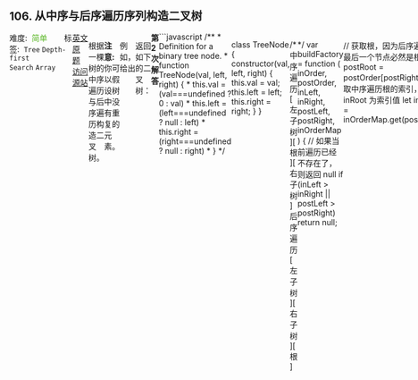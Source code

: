 <div style="font-size: 20px; margin-bottom: 15px; font-weight: bold;">106. 从中序与后序遍历序列构造二叉树</div>
<div style="display: flex; font-size: 14px; justify-content: space-between;"><div><span style="margin-right: 30px;">难度:&nbsp;&nbsp;<label style="color: rgb(90, 183, 38);">简单</label></span><span style="margin-right: 30px;">标签:&nbsp;&nbsp;<code>Tree</code>&nbsp;<code>Depth-first Search</code>&nbsp;<code>Array</code></span></div><div><span style="margin-right: 15px;"><a href="https://leetcode.com/problems/construct-binary-tree-from-inorder-and-postorder-traversal/">英文原题</a></span><span><a href="https://leetcode-cn.com/problems/construct-binary-tree-from-inorder-and-postorder-traversal/">访问源站</a></span></div>
<hr style="height: 1px; margin: 1em 0px;" />
<p>根据一棵树的中序遍历与后序遍历构造二叉树。</p>

<p><strong>注意:</strong><br>
你可以假设树中没有重复的元素。</p>

<p>例如，给出</p>

<pre>中序遍历 inorder =&nbsp;[9,3,15,20,7]
后序遍历 postorder = [9,15,7,20,3]</pre>

<p>返回如下的二叉树：</p>

<pre>    3
   / \
  9  20
    /  \
   15   7
</pre>

<hr style="height: 1px; margin: 1em 0px;" />
<strong>第2次解答</strong>
```javascript
/**
 * Definition for a binary tree node.
 * function TreeNode(val, left, right) {
 *     this.val = (val===undefined ? 0 : val)
 *     this.left = (left===undefined ? null : left)
 *     this.right = (right===undefined ? null : right)
 * }
 */

class TreeNode {
  constructor(val, left, right) {
    this.val = val;
    this.left = left;
    this.right = right;
  }
}

/*
    中序遍历 [ 左子树 ][ 根 ][ 右子树 ]
    后序遍历 [ 左子树 ][ 右子树 ][ 根 ]

    从上述可得：new Tree(根，递归(左子树)，递归（右子树）)

    递归子树
        中序遍历：[inLeft, ..., inRoot - 1][inRoot][inRoot + 1, ..., inRight]
        后序遍历：[postLeft, ..., inRoot - inLeft - 1 + postLeft][inRoot - inLeft + postLeft, ..., postRight - 1][postRoot]
*/
var buildFactory = function (
  inOrder,
  postOrder,
  inLeft,
  inRight,
  postLeft,
  postRight,
  inOrderMap
) {
  // 如果当前遍历已经不存在了，则返回 null
  if (inLeft > inRight || postLeft > postRight) return null;

  // 获取根，因为后序遍历的最后一个节点必然是根
  let postRoot = postOrder[postRight];
  // 获取中序遍历根的索引，此处 inRoot 为索引值
  let inRoot = inOrderMap.get(postRoot);

  return new TreeNode(
    postRoot,
    buildFactory(
      inOrder,
      postOrder,
      inLeft,
      inRoot - 1,
      postLeft,
      inRoot - inLeft + postLeft - 1,
      inOrderMap
    ),
    buildFactory(
      inOrder,
      postOrder,
      inRoot + 1,
      inRight,
      inRoot - inLeft + postLeft,
      postRight - 1,
      inOrderMap
    )
  );
};

/**
 * @param {number[]} inorder
 * @param {number[]} postorder
 * @return {TreeNode}
 */
var buildTree = function (inorder, postorder) {
  // 因为递归遍历每次都要去中序遍历里找根，因此定义一个 HashMap 存放中序遍历的每一个信息[中序遍历的根: 索引]
  let hashMap = new Map();

  for (let i = 0; i < inorder.length; i++) {
    hashMap.set(inorder[i], i);
  }
  return buildFactory(
    inorder,
    postorder,
    0,
    inorder.length - 1,
    0,
    postorder.length - 1,
    hashMap
  );
};
```
<hr style="height: 1px; margin: 1em 0px;" />
<strong>第1次解答</strong>
```javascript
/**
 * Definition for a binary tree node.
 * function TreeNode(val) {
 *     this.val = val;
 *     this.left = this.right = null;
 * }
 */

class TreeNode {
  constructor(val, left, right) {
    (this.val = val), (this.left = left || null), (this.right = right || null);
  }
}

/**
 *
 * @param {number[]} inOrder 中序遍历序列
 * @param {number[]} postOrder 后序遍历数列
 * @param {number} inLeft 中序遍历起始位置
 * @param {number} inRight 中序遍历结束位置
 * @param {number} postLeft 后序遍历起始位置
 * @param {number} postRight 后序遍历结束位置
 * @param {Map} inOrderMap 中序遍历 值 - 索引 Map
 *
 * 后序遍历：[   左子树   ][   右子树   ][ 根 ]
 * 中序遍历：[   左子树   ][ 根 ][   右子树   ]
 * 第一步：后序遍历的最后一个节点 postRight 就是 [根]
 * 第二步：中序遍历中找出该节点 inRoot，该节点前节点（inLeft 至 inRoot-1）为左子树，该节点后节点（inRoot+1 至 inRight）为右子树
 * 第三步：由于后序遍历和中序遍历对左子树和右子树的节点数量是一致的，只有顺序的差异，因此，后序遍历左子树的节点索引范围为 inRoot - inLeft + postLeft -1，右子树的节点索引范围为 inRoot - inLeft + postLeft
 * 第四步：构建 TreeNode，其中根为 第一步 中获取，左子树和右子树通过递归获得。
 *
 */
const getTree = (
  inOrder,
  postOrder,
  inLeft,
  inRight,
  postLeft,
  postRight,
  inOrderMap
) => {
  // 终止条件：遍历队列左侧索引小于右侧
  if (inLeft > inRight || postLeft > postRight) {
    return null;
  }

  // 后序遍历里的根节点就是最后一个元素
  const postRoot = postOrder[postRight];
  // 找到中序遍历里的根节点
  const inRoot = inOrderMap.get(postRoot);

  // 创建一个新节点
  return new TreeNode(
    postRoot,
    // 递归获取左子树
    getTree(
      inOrder,
      postOrder,
      inLeft,
      inRoot - 1,
      postLeft,
      inRoot - inLeft + postLeft - 1,
      inOrderMap
    ),
    // 递归获取右子树
    getTree(
      inOrder,
      postOrder,
      inRoot + 1,
      inRight,
      inRoot - inLeft + postLeft,
      postRight - 1,
      inOrderMap
    )
  );
};

/**
 * @param {number[]} inorder
 * @param {number[]} postorder
 * @return {TreeNode}
 */
var buildTree = function (inorder, postorder) {
  const length = inorder.length;
  // 这里先生成一个中序遍历的 Map，避免后续递归查找中序遍历中根的位置
  const inOrderMap = new Map();
  for (let i = 0; i < inorder.length; i++) {
    inOrderMap.set(inorder[i], i);
  }

  return getTree(inorder, postorder, 0, length - 1, 0, length - 1, inOrderMap);
};
```